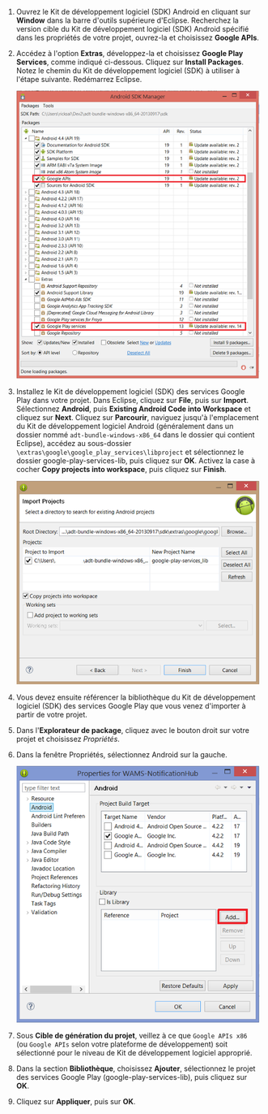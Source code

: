 

1. Ouvrez le Kit de développement logiciel (SDK) Android en cliquant sur **Window** dans la barre d'outils supérieure d'Eclipse. Recherchez la version cible du Kit de développement logiciel (SDK) Android spécifié dans les propriétés de votre projet, ouvrez-la et choisissez **Google APIs**.

2. Accédez à l'option **Extras**, développez-la et choisissez **Google Play Services**, comme indiqué ci-dessous. Cliquez sur **Install Packages**. Notez le chemin du Kit de développement logiciel (SDK) à utiliser à l'étape suivante. Redémarrez Eclipse.

   	![](./media/notification-hubs-android-get-started/notification-hub-create-android-app4.png)


3. Installez le Kit de développement logiciel (SDK) des services Google Play dans votre projet. Dans Eclipse, cliquez sur **File**, puis sur **Import**. Sélectionnez **Android**, puis **Existing Android Code into Workspace** et cliquez sur **Next**. Cliquez sur **Parcourir**, naviguez jusqu'à l'emplacement du Kit de développement logiciel Android (généralement dans un dossier nommé `adt-bundle-windows-x86_64` dans le dossier qui contient Eclipse), accédez au sous-dossier `\extras\google\google_play_services\libproject` et sélectionnez le dossier google-play-services-lib, puis cliquez sur **OK**. Activez la case à cocher **Copy projects into workspace**, puis cliquez sur **Finish**.

	![](./media/mobile-services-android-get-started-push/mobile-eclipse-import-Play-library.png)

4. Vous devez ensuite référencer la bibliothèque du Kit de développement logiciel (SDK) des services Google Play que vous venez d'importer à partir de votre projet.

5. Dans l'**Explorateur de package**, cliquez avec le bouton droit sur votre projet et choisissez *Propriétés*.
 
6. Dans la fenêtre Propriétés, sélectionnez Android sur la gauche.

	![](./media/mobile-services-android-get-started-push/mobile-google-set-project-properties.png)


7. Sous **Cible de génération du projet**, veillez à ce que `Google APIs x86` (ou `Google APIs` selon votre plateforme de développement) soit sélectionné pour le niveau de Kit de développement logiciel approprié.

 
8. Dans la section **Bibliothèque**, choisissez **Ajouter**, sélectionnez le projet des services Google Play (google-play-services-lib), puis cliquez sur **OK**.

9. Cliquez sur **Appliquer**, puis sur **OK**.

<!---HONumber=July15_HO4-->